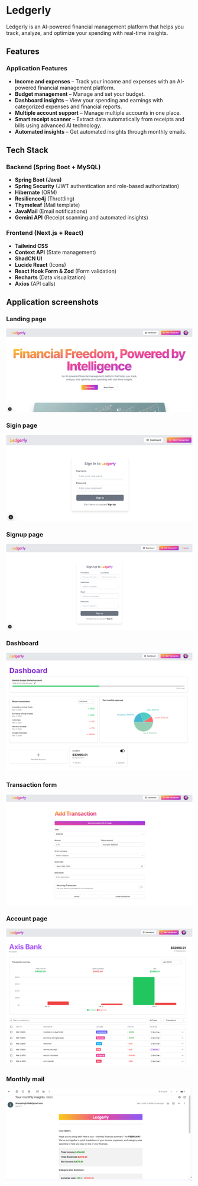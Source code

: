 # Ledgerly

Ledgerly is an AI-powered financial management platform that helps you track, analyze, and optimize your spending with real-time insights.

## Features

### Application Features
* **Income and expenses** – Track your income and expenses with an AI-powered financial management platform.
* **Budget management** – Manage and set your budget.
* **Dashboard insights** – View your spending and earnings with categorized expenses and financial reports.
* **Multiple account support** – Manage multiple accounts in one place.
* **Smart receipt scanner** – Extract data automatically from receipts and bills using advanced AI technology.
* **Automated insights** – Get automated insights through monthly emails.

## Tech Stack

### Backend (Spring Boot + MySQL)
* **Spring Boot (Java)**
* **Spring Security** (JWT authentication and role-based authorization)
* **Hibernate** (ORM)
* **Resilience4j** (Throttling)
* **Thymeleaf** (Mail template)
* **JavaMail** (Email notifications)
* **Gemini API** (Receipt scanning and automated insights)

### Frontend (Next.js + React)
* **Tailwind CSS**
* **Context API** (State management)
* **ShadCN UI**
* **Lucide React** (Icons)
* **React Hook Form & Zod** (Form validation)
* **Recharts** (Data visualization)
* **Axios** (API calls)

## Application screenshots
### Landing page
![landing page](https://github.com/ikroop-singh/ledgerly/blob/dbe72853e3d4c9b25dae1eba732777849da64140/images/landing.png)

### Sigin page
![account page](https://github.com/ikroop-singh/ledgerly/blob/dbe72853e3d4c9b25dae1eba732777849da64140/images/sigin.png)

### Signup page
![account page](https://github.com/ikroop-singh/ledgerly/blob/dbe72853e3d4c9b25dae1eba732777849da64140/images/signup.png)

### Dashboard
![dashboard page](https://github.com/ikroop-singh/ledgerly/blob/dbe72853e3d4c9b25dae1eba732777849da64140/images/dashboard.png)

### Transaction form
![form](https://github.com/ikroop-singh/ledgerly/blob/dbe72853e3d4c9b25dae1eba732777849da64140/images/transaction_form.png)

### Account page
![account page](https://github.com/ikroop-singh/ledgerly/blob/dbe72853e3d4c9b25dae1eba732777849da64140/images/account_page.png)

### Monthly mail
![mail](https://github.com/ikroop-singh/ledgerly/blob/7e16688a855a527b5f2cb5b782fc768b52a4490e/images/mail.png)







